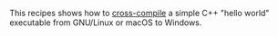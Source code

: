 This recipes shows how to [cross-compile](https://cmake.org/cmake/help/latest/manual/cmake-toolchains.7.html#cross-compiling) a simple C++ "hello world" executable from
GNU/Linux or macOS to Windows.

